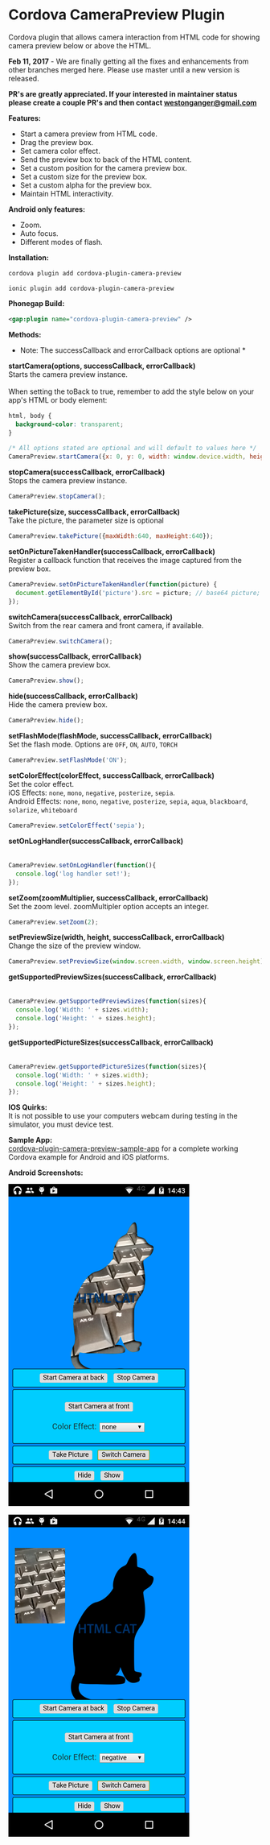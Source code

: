 Cordova CameraPreview Plugin
====================

Cordova plugin that allows camera interaction from HTML code for showing camera preview below or above the HTML.<br/>

**Feb 11, 2017** - We are finally getting all the fixes and enhancements from other branches merged here. Please use master until a new version is released.

**PR's are greatly appreciated. If your interested in maintainer status please create a couple PR's and then contact westonganger@gmail.com**

<p><b>Features:</b></p>
<ul>
  <li>Start a camera preview from HTML code.</li>
  <li>Drag the preview box.</li>
  <li>Set camera color effect.</li>
  <li>Send the preview box to back of the HTML content.</li>
  <li>Set a custom position for the camera preview box.</li>
  <li>Set a custom size for the preview box.</li>
  <li>Set a custom alpha for the preview box.</li>
  <li>Maintain HTML interactivity.</li>
</ul>

<p><b>Android only features:</b></p>
<ul>
  <li>Zoom.</li>
  <li>Auto focus.</li>
  <li>Different modes of flash.</li>
</ul>

<p><b>Installation:</b></p>

```
cordova plugin add cordova-plugin-camera-preview
```

```
ionic plugin add cordova-plugin-camera-preview
```

<b>Phonegap Build:</b><br/>

```xml
<gap:plugin name="cordova-plugin-camera-preview" />
```

<p><b>Methods:</b></p>

* Note: The successCallback and errorCallback options are optional *

<b>startCamera(options, successCallback, errorCallback)</b><br/>
<info>
Starts the camera preview instance.
<br/>
<br/>
When setting the toBack to true, remember to add the style below on your app's HTML or body element:
```css
html, body {
  background-color: transparent;
}
```
</info>

```javascript
/* All options stated are optional and will default to values here */
CameraPreview.startCamera({x: 0, y: 0, width: window.device.width, height: window.device.height, camera: "front", tapPhoto: true, previewDrag: false, toBack: false});
```

<b>stopCamera(successCallback, errorCallback)</b><br/>
<info>Stops the camera preview instance.</info><br/>

```javascript
CameraPreview.stopCamera();
```

<b>takePicture(size, successCallback, errorCallback)</b><br/>
<info>Take the picture, the parameter size is optional</info><br/>

```javascript
CameraPreview.takePicture({maxWidth:640, maxHeight:640});
```

<b>setOnPictureTakenHandler(successCallback, errorCallback)</b><br/>
<info>Register a callback function that receives the image captured from the preview box.</info><br/>

```javascript
CameraPreview.setOnPictureTakenHandler(function(picture) {
  document.getElementById('picture').src = picture; // base64 picture;
});
```

<b>switchCamera(successCallback, errorCallback)</b><br/>
<info>Switch from the rear camera and front camera, if available.</info><br/>

```javascript
CameraPreview.switchCamera();
```

<b>show(successCallback, errorCallback)</b><br/>
<info>Show the camera preview box.</info><br/>

```javascript
CameraPreview.show();
```

<b>hide(successCallback, errorCallback)</b><br/>
<info>Hide the camera preview box.</info><br/>

```javascript
CameraPreview.hide();
```

<b>setFlashMode(flashMode, successCallback, errorCallback)</b><br/>
<info>Set the flash mode. Options are `OFF`, `ON`, `AUTO`, `TORCH`</info><br/>

```javascript
CameraPreview.setFlashMode('ON');
```

<b>setColorEffect(colorEffect, successCallback, errorCallback)</b><br/>
<info>Set the color effect.<br>iOS Effects: `none`, `mono`, `negative`, `posterize`, `sepia`.<br>Android Effects: `none`, `mono`, `negative`, `posterize`, `sepia`, `aqua`, `blackboard`, `solarize`, `whiteboard`</info><br/>

```javascript
CameraPreview.setColorEffect('sepia');
```

<b>setOnLogHandler(successCallback, errorCallback)</b><br/>
<info></info><br/>

```javascript
CameraPreview.setOnLogHandler(function(){
  console.log('log handler set!');
});
```

<b>setZoom(zoomMultiplier, successCallback, errorCallback)</b><br/>
<info>Set the zoom level. zoomMultipler option accepts an integer.</info><br/>

```javascript
CameraPreview.setZoom(2);
```

<b>setPreviewSize(width, height, successCallback, errorCallback)</b><br/>
<info>Change the size of the preview window.</info><br/>

```javascript
CameraPreview.setPreviewSize(window.screen.width, window.screen.height);
```

<b>getSupportedPreviewSizes(successCallback, errorCallback)</b><br/>
<info></info><br/>

```javascript
CameraPreview.getSupportedPreviewSizes(function(sizes){
  console.log('Width: ' + sizes.width); 
  console.log('Height: ' + sizes.height); 
});
```

<b>getSupportedPictureSizes(successCallback, errorCallback)</b><br/>
<info></info><br/>

```javascript
CameraPreview.getSupportedPictureSizes(function(sizes){
  console.log('Width: ' + sizes.width); 
  console.log('Height: ' + sizes.height); 
});
```


<b>IOS Quirks:</b><br/>
It is not possible to use your computers webcam during testing in the simulator, you must device test.


<b>Sample App:</b><br/>
<a href="https://github.com/cordova-plugin-camera-preview/cordova-plugin-camera-preview-sample-app">cordova-plugin-camera-preview-sample-app</a> for a complete working Cordova example for Android and iOS platforms.

<p><b>Android Screenshots:</b></p>
<p><img src="https://raw.githubusercontent.com/cordova-plugin-camera-preview/cordova-plugin-camera-preview/master/img/android-1.png"/></p>
<p><img src="https://raw.githubusercontent.com/cordova-plugin-camera-preview/cordova-plugin-camera-preview/master/img/android-2.png"/></p>
